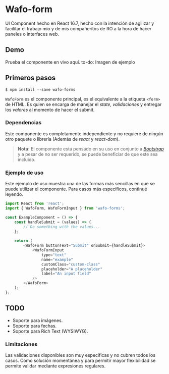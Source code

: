 # Wafo-form
UI Component hecho en React 16.7, hecho con la intención de agilizar y facilitar el trabajo mio y de mis compañeritos de RO a la hora de hacer paneles o interfaces web.

## Demo
Prueba el componente en vivo aquí.
to-do: Imagen de ejemplo

## Primeros pasos

    $ npm install --save wafo-forms

`WafoForm` es el componente principal, es el equivalente a la etiqueta `<form>` de HTML. Es quien se encarga de manejar el *state*, *validaciones* y entregar los *valores* al momento de hacer el submit.

### Dependencias
Este componente es completamente independiente y no requiere de ningún otro paquete o librería (Además de *react* y *react-dom*).

> **Nota:** El componente esta pensado en su uso en conjunto a *[Bootstrap](https://getbootstrap.com/)* y a pesar de no ser requerido, se puede beneficiar de que este sea incluido.

### Ejemplo de uso
Este ejemplo de uso muestra una de las formas más sencillas en que se puede utilizar el componente. Para casos más específicos, continué leyendo.
```javascript
import React from 'react';
import { WafoForm, WafoFormInput } from 'wafo-forms';

const ExampleComponent = () => {
	const handleSubmit = (values) => {
		// Do something with the values...
	};
	
	return (
		<WafoForm buttonText="Submit" onSubmit={handleSubmit}>
			<WafoFormInput
				type="text"
				name="example"
				customClass="custom-class"
				placeholder="A placeholder"
				label="An input field"
			/>
		</WafoForm>
	);
};
```

## TODO

 - Soporte para imágenes.
 - Soporte para fechas.
 - Soporte para Rich Text  (WYSIWYG).
 
### Limitaciones
Las validaciones disponibles son muy especificas y no cubren todos los casos. Como solución momentánea y para permitir mayor flexibilidad se permite validar mediante expresiones regulares.